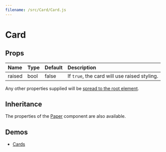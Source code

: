 ```yaml
---
filename: /src/Card/Card.js
---
```


<!--- This documentation is automatically generated, do not try to edit it. -->

# Card



## Props

| Name | Type | Default | Description |
|:-----|:-----|:--------|:------------|
| <span class="prop-name">raised</span> | <span class="prop-type">bool | <span class="prop-default">false</span> | If `true`, the card will use raised styling. |

Any other properties supplied will be [spread to the root element](/guides/api#spread).

## Inheritance

The properties of the [Paper](/api/paper) component are also available.

## Demos

- [Cards](/demos/cards)

